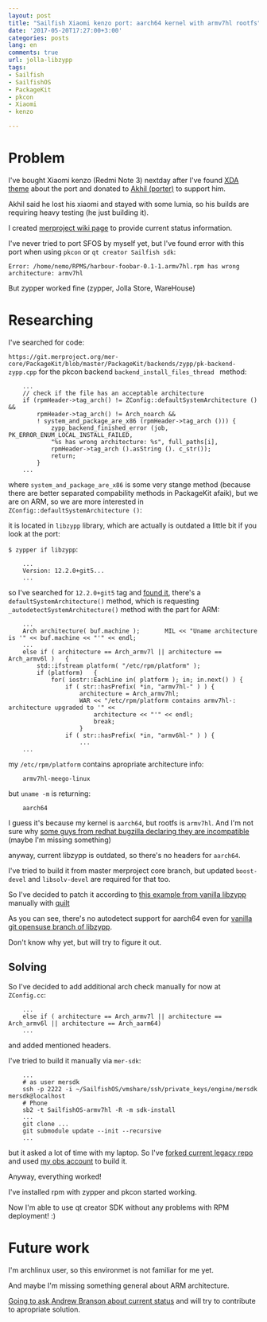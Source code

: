 ```yaml
---
layout: post
title: "Sailfish Xiaomi kenzo port: aarch64 kernel with armv7hl rootfs"
date: '2017-05-20T17:27:00+3:00'
categories: posts
lang: en
comments: true
url: jolla-libzypp
tags:
- Sailfish
- SailfishOS
- PackageKit
- pkcon
- Xiaomi
- kenzo

---
```


# Problem

I've bought Xiaomi kenzo (Redmi Note 3) nextday after I've found [XDA theme](https://forum.xda-developers.com/redmi-note-3/development/rom-sailfish-os-2-0-5-6-kenzo-t3571258) about the port and donated to [Akhil (porter)](https://github.com/akhilkalwakurthy) to support him.

Akhil said he lost his xiaomi and stayed with some lumia, so his builds are requiring heavy testing (he just building it).

I created [merproject wiki page](https://wiki.merproject.org/wiki/Adaptations/libhybris/Install_SailfishOS_for_kenzo) to provide current status information.

I've never tried to port SFOS by myself yet, but I've found error with this port when using `pkcon` or `qt creator Sailfish sdk`:

    Error: /home/nemo/RPMS/harbour-foobar-0.1-1.armv7hl.rpm has wrong architecture: armv7hl

But zypper worked fine (zypper, Jolla Store, WareHouse)

# Researching

I've searched for code:

`https://git.merproject.org/mer-core/PackageKit/blob/master/PackageKit/backends/zypp/pk-backend-zypp.cpp` for the pkcon backend `backend_install_files_thread ` method:

```
    ...
    // check if the file has an acceptable architecture 
    if (rpmHeader->tag_arch() != ZConfig::defaultSystemArchitecture () &&
        rpmHeader->tag_arch() != Arch_noarch && 
        ! system_and_package_are_x86 (rpmHeader->tag_arch ())) {
            zypp_backend_finished_error (job, PK_ERROR_ENUM_LOCAL_INSTALL_FAILED,
            "%s has wrong architecture: %s", full_paths[i],
            rpmHeader->tag_arch ().asString (). c_str());
            return;
        }
    ...

```

where `system_and_package_are_x86` is some very stange method (because there are better separated compability methods in PackageKit afaik),
but we are on ARM,
so we are more interested in `ZConfig::defaultSystemArchitecture ()`:

it is located in `libzypp` library, which are actually is outdated a little bit if you look at the port:

`$ zypper if libzypp`:

```
    ...
    Version: 12.2.0+git5...
    ...
```

so I've searched for `12.2.0+git5` tag and [found it](https://git.merproject.org/mer-core/libzypp/blob/master/libzypp/zypp/ZConfig.cc), there's a `defaultSystemArchitecture()` method, which is requesting `_autodetectSystemArchitecture()` method with the part for ARM:

```
    ...
    Arch architecture( buf.machine );       MIL << "Uname architecture is '" << buf.machine << "'" << endl;
    ...
    else if ( architecture == Arch_armv7l || architecture == Arch_armv6l )   {
        std::ifstream platform( "/etc/rpm/platform" );
        if (platform) 	{
            for( iostr::EachLine in( platform ); in; in.next() ) {
                if ( str::hasPrefix( *in, "armv7hl-" ) ) {
                    architecture = Arch_armv7hl;
                    WAR << "/etc/rpm/platform contains armv7hl-: architecture upgraded to '" <<
                        architecture << "'" << endl;
                        break;
                    }
                if ( str::hasPrefix( *in, "armv6hl-" ) ) {
                    ...
    ...
```

my `/etc/rpm/platform` contains apropriate architecture info:

```
    armv7hl-meego-linux
```

but
`uname -m` is returning:

```
    aarch64
```

I guess it's because my kernel is `aarch64`, but rootfs is `armv7hl`. And I'm not sure why [some guys from redhat bugzilla declaring they are incompatible](https://bugzilla.redhat.com/show_bug.cgi?id=1326312) (maybe I'm missing something)

anyway, current libzypp is outdated, so there's no headers for `aarch64`.

I've tried to build it from master merproject core branch, but updated `boost-devel` and `libsolv-devel` are required for that too.

So I've decided to patch it according to [this example from vanilla libzypp](https://github.com/openSUSE/libzypp/commit/15845713eb5fbe5650e3dc232a495978c5a6dcea) manually with [quilt](http://www.shakthimaan.com/downloads/glv/quilt-tutorial/quilt-doc.pdf)

As you can see, there's no autodetect support for aarch64 even for [vanilla git opensuse branch of libzypp](https://github.com/openSUSE/libzypp/blob/master/zypp/ZConfig.cc).

Don't know why yet, but will try to figure it out.

## Solving

So I've decided to add additional arch check manually for now at `ZConfig.cc`:
```
    ...
    else if ( architecture == Arch_armv7l || architecture == Arch_armv6l || architecture == Arch_aarm64)
    ...
```

and added mentioned headers.

I've tried to build it manually via `mer-sdk`:
```
    ...
    # as user mersdk
    ssh -p 2222 -i ~/SailfishOS/vmshare/ssh/private_keys/engine/mersdk mersdk@localhost
    # Phone
    sb2 -t SailfishOS-armv7hl -R -m sdk-install
    ...
    git clone ...
    git submodule update --init --recursive
    ...
```
but it asked a lot of time with my laptop. So I've [forked current legacy repo](https://git.merproject.org/aa13q/libzypp/commits/12.2.0+git8) and used [my obs account](https://build.merproject.org/package/show/home:aa13q:kenzo/libzypp) to build it.

Anyway, everything worked!

I've installed rpm with zypper and pkcon started working.

Now I'm able to use qt creator SDK without any problems with RPM deployment! :)

# Future work

I'm archlinux user, so this environmet is not familiar for me yet.

And maybe I'm missing something general about ARM architecture.

[Going to ask Andrew Branson about current status](https://git.merproject.org/mer-core/libzypp/merge_requests/15) and will try to contribute to apropriate solution.

